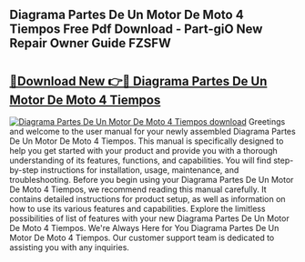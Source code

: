 ## Diagrama Partes De Un Motor De Moto 4 Tiempos Free Pdf Download - Part-giO New Repair Owner Guide FZSFW

# <h2><a href="http://dfupbm.blite.top/?on=Diagrama+Partes+De+Un+Motor+De+Moto+4+Tiempos">🔗Download New 👉🔴 Diagrama Partes De Un Motor De Moto 4 Tiempos</a></h2>

[![Diagrama Partes De Un Motor De Moto 4 Tiempos download](https://i.imgur.com/lujVjoI.png)](http://dfupbm.blite.top/?on=Diagrama+Partes+De+Un+Motor+De+Moto+4+Tiempos)
Greetings and welcome to the user manual for your newly assembled Diagrama Partes De Un Motor De Moto 4 Tiempos. This manual is specifically designed to help you get started with your product and provide you with a thorough understanding of its features, functions, and capabilities. You will find step-by-step instructions for installation, usage, maintenance, and troubleshooting. Before you begin using your Diagrama Partes De Un Motor De Moto 4 Tiempos, we recommend reading this manual carefully. It contains detailed instructions for product setup, as well as information on how to use its various features and capabilities. Explore the limitless possibilities of list of features with your new Diagrama Partes De Un Motor De Moto 4 Tiempos. We're Always Here for You Diagrama Partes De Un Motor De Moto 4 Tiempos. Our customer support team is dedicated to assisting you with any inquiries.
